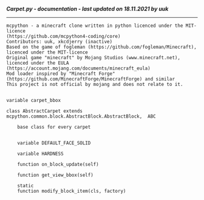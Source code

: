 ***Carpet.py - documentation - last updated on 18.11.2021 by uuk***
___

    mcpython - a minecraft clone written in python licenced under the MIT-licence 
    (https://github.com/mcpython4-coding/core)
    Contributors: uuk, xkcdjerry (inactive)
    Based on the game of fogleman (https://github.com/fogleman/Minecraft), licenced under the MIT-licence
    Original game "minecraft" by Mojang Studios (www.minecraft.net), licenced under the EULA
    (https://account.mojang.com/documents/minecraft_eula)
    Mod loader inspired by "Minecraft Forge" (https://github.com/MinecraftForge/MinecraftForge) and similar
    This project is not official by mojang and does not relate to it.


    variable carpet_bbox

    class AbstractCarpet extends mcpython.common.block.AbstractBlock.AbstractBlock,  ABC
        
        base class for every carpet


        variable DEFAULT_FACE_SOLID

        variable HARDNESS

        function on_block_update(self)

        function get_view_bbox(self)

        static
        function modify_block_item(cls, factory)